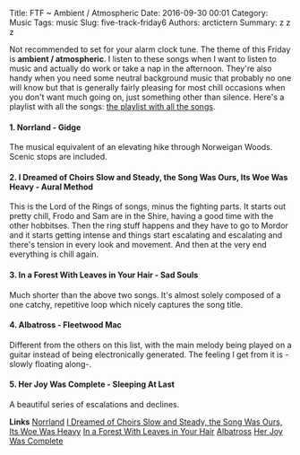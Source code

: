 Title: FTF ~ Ambient / Atmospheric
Date: 2016-09-30 00:01
Category: Music
Tags: music
Slug: five-track-friday6
Authors: arctictern
Summary: z z z

Not recommended to set for your alarm clock tune. The theme of this Friday 
is **ambient / atmospheric**. I listen to these songs when I want to 
listen to music and actually do work or take a nap in the afternoon. They're also
handy when you need some neutral background music that probably no one will 
know but that is generally fairly pleasing for most chill occasions when you 
don't want much going on, just something other than silence. Here's a 
playlist with all the songs: [the playlist with all 
the songs](https://open.spotify.com/user/1240806741/playlist/4incH0kX0BA2gDCnL8ZLaO).

#### 1. Norrland - Gidge 
The musical equivalent of an elevating hike through Norweigan Woods.
Scenic stops are included.

#### 2. I Dreamed of Choirs Slow and Steady, the Song Was Ours, Its Woe Was Heavy - Aural Method 
This is the Lord of the Rings of songs, minus the fighting parts. It starts out 
pretty chill, Frodo and Sam are in the Shire, having a good time with the other
hobbitses. Then the ring stuff happens and they have to go to Mordor and it 
starts getting intense and things start escalating and escalating and there's
tension in every look and movement. And then at the very end everything is chill
again. 

#### 3. In a Forest With Leaves in Your Hair - Sad Souls 
Much shorter than the above two songs. It's almost solely composed of a one
catchy, repetitive loop which nicely captures the song title.

#### 4. Albatross - Fleetwood Mac
Different from the others on this list, with the main melody being played on 
a guitar instead of being electronically generated. The feeling I get from it 
is -slowly floating along-. 

#### 5. Her Joy Was Complete - Sleeping At Last 
A beautiful series of escalations and declines.

**Links**
[Norrland](https://www.youtube.com/watch?v=PTkGDRI1Bog)
[I Dreamed of Choirs Slow and Steady, the Song Was Ours, Its Woe Was Heavy](
https://www.youtube.com/watch?v=it6cMn0C_ZA)
[In a Forest With Leaves in Your Hair](https://www.youtube.com/watch?v=gcmklLrtMls)
[Albatross](https://www.youtube.com/watch?v=8scHKFwr0og)
[Her Joy Was Complete](https://www.youtube.com/watch?v=t1LwLTBhueg)
